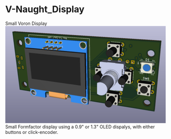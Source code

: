 # V-Naught_Display
Small Voron Display
![Kiku](Images/V-Naught_Display.PNG)
Small Formfactor display using a 0.9" or 1.3" OLED dispalys, with either buttons or click-encoder.

